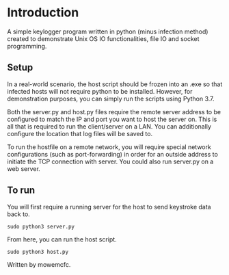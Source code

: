 # **Introduction**
A simple keylogger program written in python (minus infection method) created to demonstrate Unix OS IO functionalities, file IO and socket programming.

## Setup
In a real-world scenario, the host script should be frozen into an .exe so that infected hosts will not require python to be installed. However, for demonstration purposes, you can simply run the scripts using Python 3.7.

Both the server.py and host.py files require the remote server address to be configured to match the IP and port you want to host the server on. This is all that is required to run the client/server on a LAN. You can additionally configure the location that log files will be saved to.


To run the hostfile on a remote network, you will require special network configurations (such as port-forwarding) in order for an outside address to initiate the TCP connection with server. You could also run server.py on a web server.

## To run
You will first require a running server for the host to send keystroke data back to.

`sudo python3 server.py`

From here, you can run the host script.

`sudo python3 host.py`



Written by mowemcfc.
